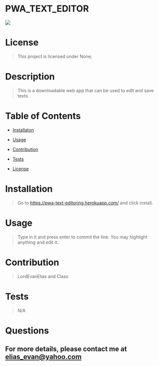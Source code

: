# PWA_TEXT_EDITOR

  <img src="https://img.shields.io/badge/license-None-blue.svg">
   
  
  # License 
  
  > This project is licensed under None;
  
  # Description

> This is a downloadable web app that can be used to edit and save texts.

# Table of Contents

- [Installaton](#installation)
- [Usage](#usage)
- [Contribution](#contribution)
- [Tests](#tests)

- [License](#license)

# Installation

> Go to https://pwa-text-editoring.herokuapp.com/ and click install.

# Usage

> Type in it and press enter to commit the line. You may highlight anything and edit it.

# Contribution

> LordEvanElias and Class

# Tests

> N/A

# Questions

## For more details, please contact me at elias_evan@yahoo.com
